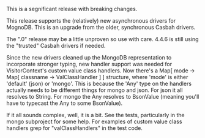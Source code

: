 
This is a segnificant release with breaking changes.

This release supports the (relatively) new asynchronous drivers for MognoDB.  This is an upgrade from the older, synchronous Casbah drivers.

The ".0" release may be a little unproven so use with care.  4.4.6 is still using the "trusted" Casbah drivers if needed.

Since the new drivers cleaned up the MongoDB representation to incorporate stronger typing, new handler support was needed for
VisitorContext's custom value class handlers.  Now there's a Map[ mode -> Map[ classname -> ValClassHandler ] ] structure,
where 'mode' is either 'default' (json) or 'mongo'.  This is because the 'Any' type on the handlers actually needs to be
different things for mongo and json.  For json it all resolves to String.  For mongo the Any resolves to BsonValue (meaning
you'll have to typecast the Any to some BsonValue).

If it all sounds complex, well, it is a bit.  See the tests, particularly in the mongo subproject for some help.
For examples of custom value class handlers grep for "valClassHandlers" in the test code.
